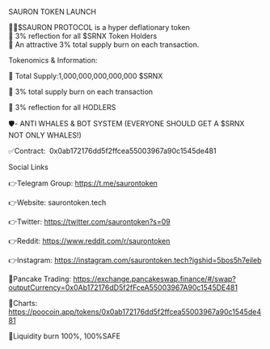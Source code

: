 SAURON TOKEN LAUNCH 

🚀🚀$SAURON PROTOCOL is a hyper deflationary token  
🎁 3% reflection for all $SRNX Token Holders     
🎁 An attractive 3% total supply burn on each transaction. 

Tokenomics & Information: 

📌 Total Supply:1,000,000,000,000,000 $SRNX

📌 3% total supply burn on each transaction

📌 3% reflection for all HODLERS

🛡- ANTI WHALES & BOT SYSTEM (EVERYONE SHOULD GET A $SRNX  NOT ONLY WHALES!)


✅Contract:  0x0ab172176dd5f2ffcea55003967a90c1545de481 

Social Links 

👉Telegram Group: https://t.me/saurontoken

👉Website: saurontoken.tech

👉Twitter: https://twitter.com/saurontoken?s=09

👉Reddit: https://www.reddit.com/r/saurontoken

👉Instagram: https://instagram.com/saurontoken.tech?igshid=5bos5h7eileb 

🔸Pancake Trading: https://exchange.pancakeswap.finance/#/swap?outputCurrency=0x0Ab172176dD5f2fFceA55003967A90c1545DE481

🔸Charts: https://poocoin.app/tokens/0x0ab172176dd5f2ffcea55003967a90c1545de481 

🔸Liquidity burn 100%, 100%SAFE
